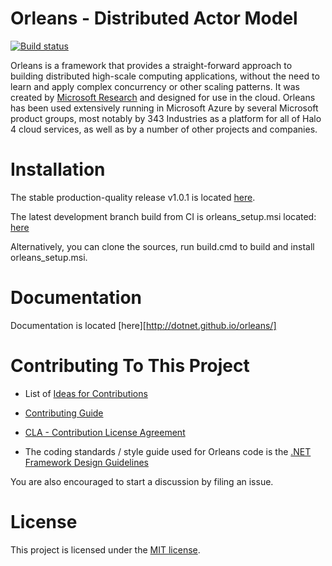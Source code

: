 Orleans - Distributed Actor Model
=======

[![Build status](http://dotnet-ci.cloudapp.net/job/dotnet_orleans/badge/icon)](http://dotnet-ci.cloudapp.net/job/dotnet_orleans/)

Orleans is a framework that provides a straight-forward approach to building distributed high-scale computing applications, without the need to learn and apply complex concurrency or other scaling patterns. 
It was created by [Microsoft Research][MSR-ProjectOrleans] and designed for use in the cloud. 
Orleans has been used extensively running in Microsoft Azure by several Microsoft product groups, most notably by 343 Industries as a platform for all of Halo 4 cloud services, as well as by a number of other projects and companies.

Installation
=======
The stable production-quality release v1.0.1 is located [here](https://github.com/dotnet/orleans/releases/tag/v1.0.1).

The latest development branch build from CI is orleans_setup.msi located: [here](http://dotnet-ci.cloudapp.net/job/dotnet_orleans/ws/Binaries/Release/)

Alternatively, you can clone the sources, run build.cmd to build and install orleans_setup.msi. 

Documentation 
=======
Documentation is located [here][http://dotnet.github.io/orleans/]

Contributing To This Project
=======

* List of [Ideas for Contributions]

* [Contributing Guide]

* [CLA - Contribution License Agreement][CLA]

* The coding standards / style guide used for Orleans code is the [.NET Framework Design Guidelines][DotNet Framework Design Guidelines]

You are also encouraged to start a discussion by filing an issue.

License
=======
This project is licensed under the [MIT license](https://github.com/dotnet/orleans/blob/master/LICENSE).


[MSR-ProjectOrleans]: http://research.microsoft.com/projects/orleans/
[Orleans Documentation]: http://dotnet.github.io/orleans/
[Ideas for Contributions]: http://dotnet.github.io/orleans/Ideas-for-Contributions
[Contributing Guide]: https://github.com/dotnet/corefx/wiki/Contributing
[CLA]: https://github.com/dotnet/corefx/wiki/Contribution-License-Agreement-%28CLA%29
[DotNet Framework Design Guidelines]: https://github.com/dotnet/corefx/wiki/Framework-Design-Guidelines-Digest
[Download Link]: http://orleans.codeplex.com/releases/view/144111
